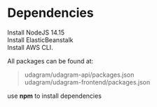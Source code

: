 # Dependencies

Install NodeJS 14.15</br>
Install ElasticBeanstalk</br>
Install AWS CLI.</br>

All packages can be found at:</br>

> udagram/udagram-api/packages.json</br>
> udagram/udagram-frontend/packages.json</br>

use **npm** to install dependencies</br>
